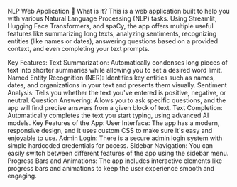 NLP Web Application 🚀
What is it?
This is a web application built to help you with various Natural Language Processing (NLP) tasks. Using Streamlit, Hugging Face Transformers, and spaCy, the app offers multiple useful features like summarizing long texts, analyzing sentiments, recognizing entities (like names or dates), answering questions based on a provided context, and even completing your text prompts.

Key Features:
Text Summarization: Automatically condenses long pieces of text into shorter summaries while allowing you to set a desired word limit.
Named Entity Recognition (NER): Identifies key entities such as names, dates, and organizations in your text and presents them visually.
Sentiment Analysis: Tells you whether the text you've entered is positive, negative, or neutral.
Question Answering: Allows you to ask specific questions, and the app will find precise answers from a given block of text.
Text Completion: Automatically completes the text you start typing, using advanced AI models.
Key Features of the App:
User Interface: The app has a modern, responsive design, and it uses custom CSS to make sure it's easy and enjoyable to use.
Admin Login: There is a secure admin login system with simple hardcoded credentials for access.
Sidebar Navigation: You can easily switch between different features of the app using the sidebar menu.
Progress Bars and Animations: The app includes interactive elements like progress bars and animations to keep the user experience smooth and engaging.
